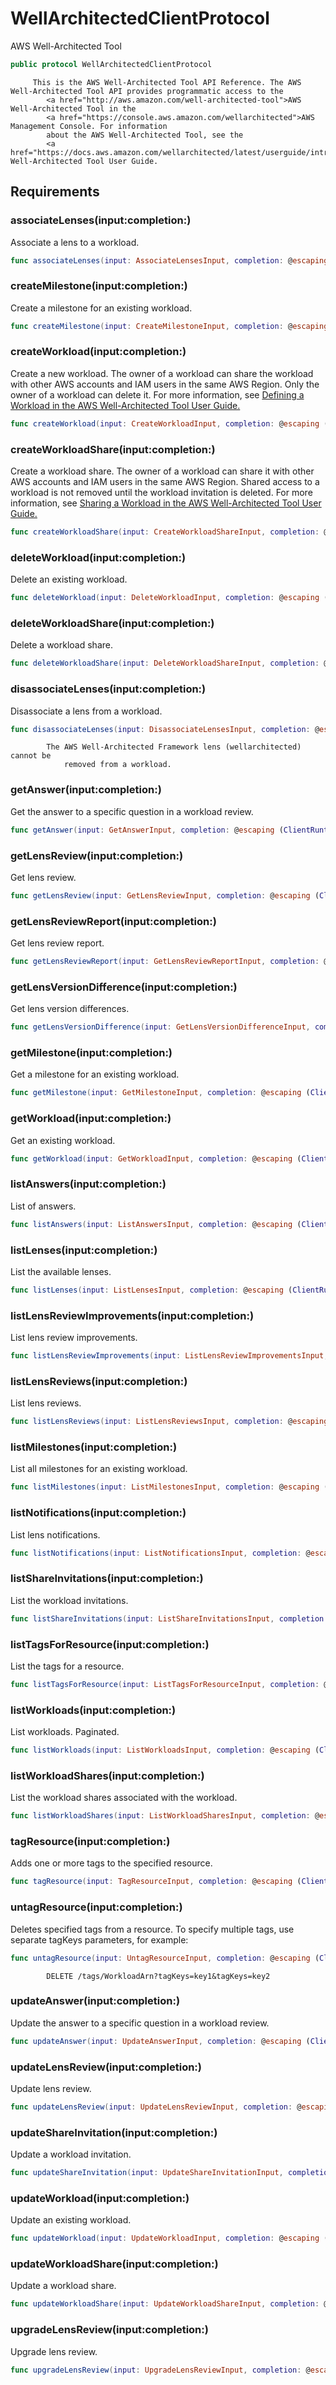 # WellArchitectedClientProtocol

<fullname>AWS Well-Architected Tool</fullname>

``` swift
public protocol WellArchitectedClientProtocol 
```

``` 
     This is the AWS Well-Architected Tool API Reference. The AWS Well-Architected Tool API provides programmatic access to the
        <a href="http://aws.amazon.com/well-architected-tool">AWS Well-Architected Tool in the
        <a href="https://console.aws.amazon.com/wellarchitected">AWS Management Console. For information
        about the AWS Well-Architected Tool, see the
        <a href="https://docs.aws.amazon.com/wellarchitected/latest/userguide/intro.html">AWS Well-Architected Tool User Guide.
```

## Requirements

### associateLenses(input:​completion:​)

Associate a lens to a workload.

``` swift
func associateLenses(input: AssociateLensesInput, completion: @escaping (ClientRuntime.SdkResult<AssociateLensesOutputResponse, AssociateLensesOutputError>) -> Void)
```

### createMilestone(input:​completion:​)

Create a milestone for an existing workload.

``` swift
func createMilestone(input: CreateMilestoneInput, completion: @escaping (ClientRuntime.SdkResult<CreateMilestoneOutputResponse, CreateMilestoneOutputError>) -> Void)
```

### createWorkload(input:​completion:​)

Create a new workload.
The owner of a workload can share the workload with other AWS accounts and IAM users
in the same AWS Region. Only the owner of a workload can delete it.
For more information, see <a href="https:​//docs.aws.amazon.com/wellarchitected/latest/userguide/define-workload.html">Defining a Workload in the
AWS Well-Architected Tool User Guide.

``` swift
func createWorkload(input: CreateWorkloadInput, completion: @escaping (ClientRuntime.SdkResult<CreateWorkloadOutputResponse, CreateWorkloadOutputError>) -> Void)
```

### createWorkloadShare(input:​completion:​)

Create a workload share.
The owner of a workload can share it with other AWS accounts and IAM users in the same
AWS Region. Shared access to a workload is not removed until the workload invitation is
deleted.
For more information, see <a href="https:​//docs.aws.amazon.com/wellarchitected/latest/userguide/workloads-sharing.html">Sharing a Workload in the
AWS Well-Architected Tool User Guide.

``` swift
func createWorkloadShare(input: CreateWorkloadShareInput, completion: @escaping (ClientRuntime.SdkResult<CreateWorkloadShareOutputResponse, CreateWorkloadShareOutputError>) -> Void)
```

### deleteWorkload(input:​completion:​)

Delete an existing workload.

``` swift
func deleteWorkload(input: DeleteWorkloadInput, completion: @escaping (ClientRuntime.SdkResult<DeleteWorkloadOutputResponse, DeleteWorkloadOutputError>) -> Void)
```

### deleteWorkloadShare(input:​completion:​)

Delete a workload share.

``` swift
func deleteWorkloadShare(input: DeleteWorkloadShareInput, completion: @escaping (ClientRuntime.SdkResult<DeleteWorkloadShareOutputResponse, DeleteWorkloadShareOutputError>) -> Void)
```

### disassociateLenses(input:​completion:​)

Disassociate a lens from a workload.

``` swift
func disassociateLenses(input: DisassociateLensesInput, completion: @escaping (ClientRuntime.SdkResult<DisassociateLensesOutputResponse, DisassociateLensesOutputError>) -> Void)
```

``` 
        The AWS Well-Architected Framework lens (wellarchitected) cannot be
            removed from a workload.
```

### getAnswer(input:​completion:​)

Get the answer to a specific question in a workload review.

``` swift
func getAnswer(input: GetAnswerInput, completion: @escaping (ClientRuntime.SdkResult<GetAnswerOutputResponse, GetAnswerOutputError>) -> Void)
```

### getLensReview(input:​completion:​)

Get lens review.

``` swift
func getLensReview(input: GetLensReviewInput, completion: @escaping (ClientRuntime.SdkResult<GetLensReviewOutputResponse, GetLensReviewOutputError>) -> Void)
```

### getLensReviewReport(input:​completion:​)

Get lens review report.

``` swift
func getLensReviewReport(input: GetLensReviewReportInput, completion: @escaping (ClientRuntime.SdkResult<GetLensReviewReportOutputResponse, GetLensReviewReportOutputError>) -> Void)
```

### getLensVersionDifference(input:​completion:​)

Get lens version differences.

``` swift
func getLensVersionDifference(input: GetLensVersionDifferenceInput, completion: @escaping (ClientRuntime.SdkResult<GetLensVersionDifferenceOutputResponse, GetLensVersionDifferenceOutputError>) -> Void)
```

### getMilestone(input:​completion:​)

Get a milestone for an existing workload.

``` swift
func getMilestone(input: GetMilestoneInput, completion: @escaping (ClientRuntime.SdkResult<GetMilestoneOutputResponse, GetMilestoneOutputError>) -> Void)
```

### getWorkload(input:​completion:​)

Get an existing workload.

``` swift
func getWorkload(input: GetWorkloadInput, completion: @escaping (ClientRuntime.SdkResult<GetWorkloadOutputResponse, GetWorkloadOutputError>) -> Void)
```

### listAnswers(input:​completion:​)

List of answers.

``` swift
func listAnswers(input: ListAnswersInput, completion: @escaping (ClientRuntime.SdkResult<ListAnswersOutputResponse, ListAnswersOutputError>) -> Void)
```

### listLenses(input:​completion:​)

List the available lenses.

``` swift
func listLenses(input: ListLensesInput, completion: @escaping (ClientRuntime.SdkResult<ListLensesOutputResponse, ListLensesOutputError>) -> Void)
```

### listLensReviewImprovements(input:​completion:​)

List lens review improvements.

``` swift
func listLensReviewImprovements(input: ListLensReviewImprovementsInput, completion: @escaping (ClientRuntime.SdkResult<ListLensReviewImprovementsOutputResponse, ListLensReviewImprovementsOutputError>) -> Void)
```

### listLensReviews(input:​completion:​)

List lens reviews.

``` swift
func listLensReviews(input: ListLensReviewsInput, completion: @escaping (ClientRuntime.SdkResult<ListLensReviewsOutputResponse, ListLensReviewsOutputError>) -> Void)
```

### listMilestones(input:​completion:​)

List all milestones for an existing workload.

``` swift
func listMilestones(input: ListMilestonesInput, completion: @escaping (ClientRuntime.SdkResult<ListMilestonesOutputResponse, ListMilestonesOutputError>) -> Void)
```

### listNotifications(input:​completion:​)

List lens notifications.

``` swift
func listNotifications(input: ListNotificationsInput, completion: @escaping (ClientRuntime.SdkResult<ListNotificationsOutputResponse, ListNotificationsOutputError>) -> Void)
```

### listShareInvitations(input:​completion:​)

List  the workload invitations.

``` swift
func listShareInvitations(input: ListShareInvitationsInput, completion: @escaping (ClientRuntime.SdkResult<ListShareInvitationsOutputResponse, ListShareInvitationsOutputError>) -> Void)
```

### listTagsForResource(input:​completion:​)

List the tags for a resource.

``` swift
func listTagsForResource(input: ListTagsForResourceInput, completion: @escaping (ClientRuntime.SdkResult<ListTagsForResourceOutputResponse, ListTagsForResourceOutputError>) -> Void)
```

### listWorkloads(input:​completion:​)

List workloads. Paginated.

``` swift
func listWorkloads(input: ListWorkloadsInput, completion: @escaping (ClientRuntime.SdkResult<ListWorkloadsOutputResponse, ListWorkloadsOutputError>) -> Void)
```

### listWorkloadShares(input:​completion:​)

List the workload shares associated with the workload.

``` swift
func listWorkloadShares(input: ListWorkloadSharesInput, completion: @escaping (ClientRuntime.SdkResult<ListWorkloadSharesOutputResponse, ListWorkloadSharesOutputError>) -> Void)
```

### tagResource(input:​completion:​)

Adds one or more tags to the specified resource.

``` swift
func tagResource(input: TagResourceInput, completion: @escaping (ClientRuntime.SdkResult<TagResourceOutputResponse, TagResourceOutputError>) -> Void)
```

### untagResource(input:​completion:​)

Deletes specified tags from a resource.
To specify multiple tags, use separate tagKeys parameters, for example:​

``` swift
func untagResource(input: UntagResourceInput, completion: @escaping (ClientRuntime.SdkResult<UntagResourceOutputResponse, UntagResourceOutputError>) -> Void)
```

``` 
        DELETE /tags/WorkloadArn?tagKeys=key1&tagKeys=key2
```

### updateAnswer(input:​completion:​)

Update the answer to a specific question in a workload review.

``` swift
func updateAnswer(input: UpdateAnswerInput, completion: @escaping (ClientRuntime.SdkResult<UpdateAnswerOutputResponse, UpdateAnswerOutputError>) -> Void)
```

### updateLensReview(input:​completion:​)

Update lens review.

``` swift
func updateLensReview(input: UpdateLensReviewInput, completion: @escaping (ClientRuntime.SdkResult<UpdateLensReviewOutputResponse, UpdateLensReviewOutputError>) -> Void)
```

### updateShareInvitation(input:​completion:​)

Update a workload invitation.

``` swift
func updateShareInvitation(input: UpdateShareInvitationInput, completion: @escaping (ClientRuntime.SdkResult<UpdateShareInvitationOutputResponse, UpdateShareInvitationOutputError>) -> Void)
```

### updateWorkload(input:​completion:​)

Update an existing workload.

``` swift
func updateWorkload(input: UpdateWorkloadInput, completion: @escaping (ClientRuntime.SdkResult<UpdateWorkloadOutputResponse, UpdateWorkloadOutputError>) -> Void)
```

### updateWorkloadShare(input:​completion:​)

Update a workload share.

``` swift
func updateWorkloadShare(input: UpdateWorkloadShareInput, completion: @escaping (ClientRuntime.SdkResult<UpdateWorkloadShareOutputResponse, UpdateWorkloadShareOutputError>) -> Void)
```

### upgradeLensReview(input:​completion:​)

Upgrade lens review.

``` swift
func upgradeLensReview(input: UpgradeLensReviewInput, completion: @escaping (ClientRuntime.SdkResult<UpgradeLensReviewOutputResponse, UpgradeLensReviewOutputError>) -> Void)
```
